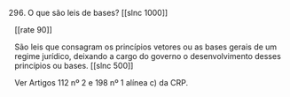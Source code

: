 296. O que são leis de bases?
[[slnc 1000]]

[[rate 90]]

São leis que consagram os princípios vetores ou as bases gerais de um regime jurídico, deixando a cargo do governo o desenvolvimento desses princípios ou bases.
[[slnc 500]]

Ver Artigos 112 nº 2 e 198 nº 1 alínea c) da CRP.

